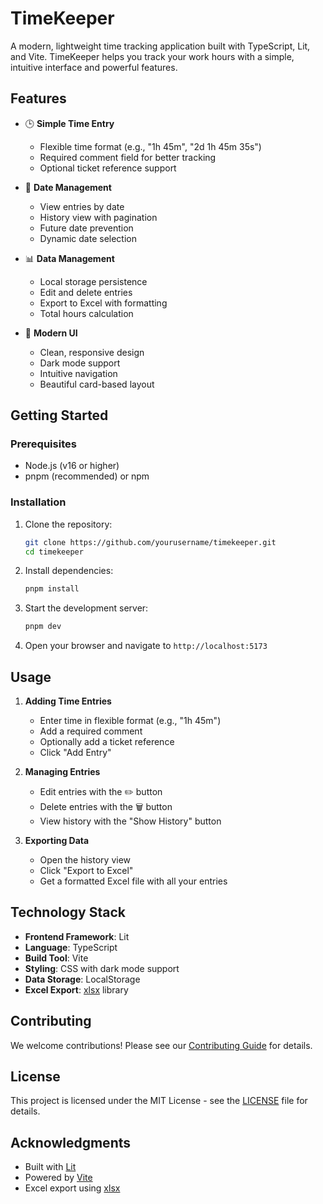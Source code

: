 # TimeKeeper

A modern, lightweight time tracking application built with TypeScript, Lit, and Vite. TimeKeeper helps you track your work hours with a simple, intuitive interface and powerful features.

## Features

- 🕒 **Simple Time Entry**

  - Flexible time format (e.g., "1h 45m", "2d 1h 45m 35s")
  - Required comment field for better tracking
  - Optional ticket reference support
- 📅 **Date Management**

  - View entries by date
  - History view with pagination
  - Future date prevention
  - Dynamic date selection
- 📊 **Data Management**

  - Local storage persistence
  - Edit and delete entries
  - Export to Excel with formatting
  - Total hours calculation
- 🎨 **Modern UI**

  - Clean, responsive design
  - Dark mode support
  - Intuitive navigation
  - Beautiful card-based layout

## Getting Started

### Prerequisites

- Node.js (v16 or higher)
- pnpm (recommended) or npm

### Installation

1. Clone the repository:

   ```bash
   git clone https://github.com/yourusername/timekeeper.git
   cd timekeeper
   ```
2. Install dependencies:

   ```bash
   pnpm install
   ```
3. Start the development server:

   ```bash
   pnpm dev
   ```
4. Open your browser and navigate to `http://localhost:5173`

## Usage

1. **Adding Time Entries**

   - Enter time in flexible format (e.g., "1h 45m")
   - Add a required comment
   - Optionally add a ticket reference
   - Click "Add Entry"
2. **Managing Entries**

   - Edit entries with the ✏️ button
   - Delete entries with the 🗑️ button
   - View history with the "Show History" button
3. **Exporting Data**

   - Open the history view
   - Click "Export to Excel"
   - Get a formatted Excel file with all your entries

## Technology Stack

- **Frontend Framework**: Lit
- **Language**: TypeScript
- **Build Tool**: Vite
- **Styling**: CSS with dark mode support
- **Data Storage**: LocalStorage
- **Excel Export**: [xlsx](https://www.npmjs.com/package/xlsx) library

## Contributing

We welcome contributions! Please see our [Contributing Guide](CONTRIBUTING.md) for details.

## License

This project is licensed under the MIT License - see the [LICENSE](LICENSE) file for details.

## Acknowledgments

- Built with [Lit](https://lit.dev/)
- Powered by [Vite](https://vitejs.dev/)
- Excel export using [xlsx](https://www.npmjs.com/package/xlsx)
